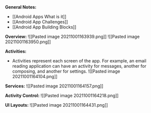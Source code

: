 **General Notes:**
* [[Android Apps What is it]]
* [[Android App Challenges]]
* [[Android App Building Blocks]]

**Overview:**
![[Pasted image 20211001163939.png]]
![[Pasted image 20211001163950.png]]


**Activities:**
* Activities represent each screen of the app. For example, an email reading application can have an activity for messages, another for composing, and another for settings.
![[Pasted image 20211001164104.png]]

**Services:**
![[Pasted image 20211001164157.png]]

**Activity Control:**
![[Pasted image 20211001164218.png]]

**UI Layouts:**
![[Pasted image 20211001164431.png]]